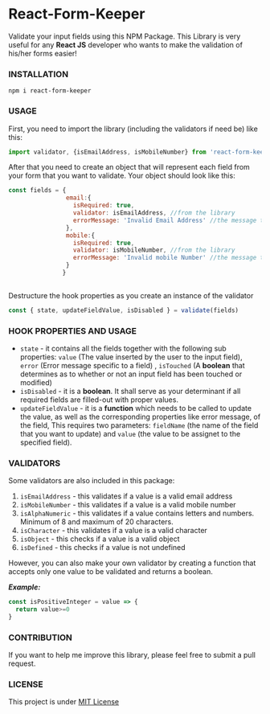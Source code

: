 # React-Form-Keeper

Validate your input fields using this NPM Package. This Library is very useful for any **React JS** developer who wants to make the validation of his/her forms easier!

### INSTALLATION

`npm i react-form-keeper`

### USAGE


First, you need to import the library (including the validators if need be) like this:

``` js
import validator, {isEmailAddress, isMobileNumber} from 'react-form-keeper'
```


After that you need to create an object that will represent each field from your form that you want to validate. Your object should look like this:

``` js
const fields = {
                email:{
                  isRequired: true,
                  validator: isEmailAddress, //from the library
                  errorMessage: 'Invalid Email Address' //the message that you want to be shown if the validator rejects the user input
                },
                mobile:{
                  isRequired: true,
                  validator: isMobileNumber, //from the library
                  errorMessage: 'Invalid mobile Number' //the message that you want to be shown if the validator rejects the user input
                }
               }
        
  ```

Destructure the hook properties as you create an instance of the validator

```js
const { state, updateFieldValue, isDisabled } = validate(fields)

```

### HOOK PROPERTIES AND USAGE

- `state` - it contains all the fields together with the following sub properties:  `value` (The value inserted by the user to the input field), `error` (Error message specific to a field) ,  `isTouched` (A **boolean** that determines as to whether or not an input field has been touched or modified)
- `isDisabled` - it is a **boolean**. It shall serve as your determinant if all required fields are filled-out with proper values.
- `updateFieldValue` - it is a **function** which needs to be called to update the value, as well as the corresponding properties like error message, of the field, This requires two parameters: `fieldName` (the name of the field that you want to update) and `value` (the value to be assignet to the specified field).


 
### VALIDATORS

Some validators are also included in this package:

1. `isEmailAddress` - this validates if a value is a valid email address
2. `isMobileNumber` - this validates if a value is a valid mobile number
3. `isAlphaNumeric` - this validates if a value contains letters and numbers. Minimum of 8 and maximum of 20 characters.
4. `isCharacter` - this validates if a value is a valid character
5. `isObject` - this checks if a value is a valid object
6. `isDefined` - this checks if a value is not undefined


However, you can also make your own validator by creating a function that accepts only one value to be validated and returns a boolean.

***Example:***

```js
const isPositiveInteger = value => {
  return value>=0
}
```

### CONTRIBUTION

If you want to help me improve this library, please feel free to submit a pull request.


###  LICENSE 

This project is under [MIT License](https://github.com/arman226/react-form-keeper/blob/master/LICENSE)





